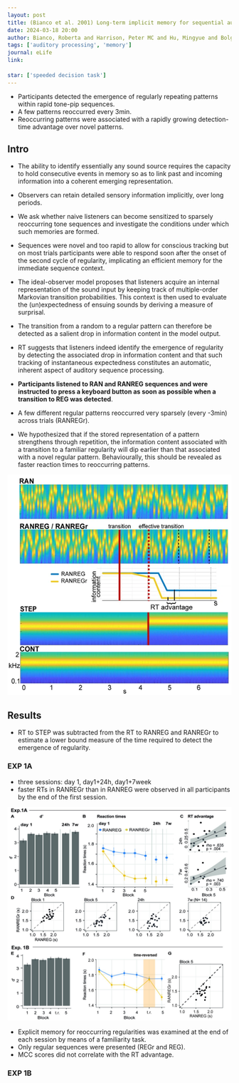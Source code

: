 ```yaml
---
layout: post
title: (Bianco et al. 2001) Long-term implicit memory for sequential auditory patterns in humans
date: 2024-03-18 20:00
author: Bianco, Roberta and Harrison, Peter MC and Hu, Mingyue and Bolger, Cora and Picken, Samantha and Pearce, Marcus T and Chait, Maria
tags: ['auditory processing', 'memory']
journal: eLife
link: 

star: ['speeded decision task']
---
```


- Participants detected the emergence of regularly repeating patterns within rapid tone-pip sequences.
- A few patterns reoccurred every 3min.
- Reoccurring patterns were associated with a rapidly growing detection-time advantage over novel patterns.

## Intro

- The ability to identify essentially any sound source requires the capacity to hold consecutive events in memory so as to link past and incoming information into a coherent emerging representation.
- Observers can retain detailed sensory information implicitly, over long periods.
- We ask whether naive listeners can become sensitized to sparsely reoccurring tone sequences and investigate the conditions under which such memories are formed. 

- Sequences were novel and too rapid to allow for conscious tracking but on most trials participants were able to respond soon after the onset of the second cycle of regularity, implicating an efficient memory for the immediate sequence context. 

- The ideal-observer model proposes that listeners acquire an internal representation of the sound input by keeping track of multiple-order Markovian transition probabilities. This context is then used to evaluate the (un)expectedness of ensuing sounds by deriving a measure of surprisal. 
- The transition from a random to a regular pattern can therefore be detected as a salient drop in information content in the model output. 
- RT suggests that listeners indeed identify the emergence of regularity by detecting the associated drop in information content and that such tracking of instantaneous expectedness constitutes an automatic, inherent aspect of auditory sequence processing. 

- **Participants listened to RAN and RANREG sequences and were instructed to press a keyboard button as soon as possible when a transition to REG was detected**.
- A few different regular patterns reoccurred very sparsely (every -3min) across trials (RANREGr). 

- We hypothesized that if the stored representation of a pattern strengthens through repetition, the information content associated with a transition to a familiar regularity will dip earlier than that associated with a novel regular pattern. Behaviourally, this should be revealed as faster reaction times to reoccurring patterns. 

![stimuli](/img/articles-phd/bianco-2020-1.webp)

## Results

- RT to STEP was subtracted from the RT to RANREG and RANREGr to estimate a lower bound measure of the time required to detect the emergence of regularity.

### EXP 1A

- three sessions: day 1, day1+24h, day1+7week
- faster RTs in RANREGr than in RANREG were observed in all participants by the end of the first session.

![result1](/img/articles-phd/bianco-2020-2.jpg)

- Explicit memory for reoccurring regularities was examined at the end of each session by means of a familiarity task.
- Only regular sequences were presented (REGr and REG). 
- MCC scores did not correlate with the RT advantage. 

### EXP 1B


